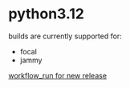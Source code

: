 python3.12
==========

builds are currently supported for:
- focal
- jammy

[workflow_run for new release](https://github.com/deadsnakes/python3.12/actions/workflows/main.yml)
